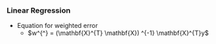 ### Linear Regression
* Equation for weighted error
  * $w^{^} = (\mathbf{X}^{T} \mathbf{X}) ^{-1} \mathbf{X}^{T}y$
